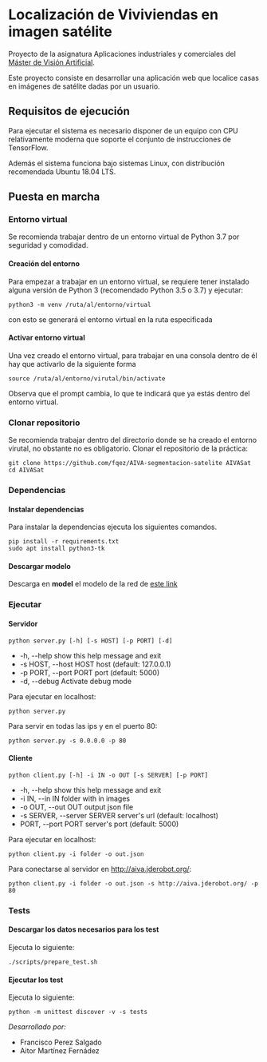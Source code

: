 # Localización de Viviviendas en imagen satélite

Proyecto de la asignatura Aplicaciones industriales y comerciales del [Máster de Visión Artificial](https://mastervisionartificial.es/).

Este proyecto consiste en desarrollar una aplicación web que localice casas en imágenes de satélite dadas por un usuario.

## Requisitos de ejecución

Para ejecutar el sistema es necesario disponer de un equipo con CPU relativamente moderna que soporte el conjunto de instrucciones de TensorFlow.

Además el sistema funciona bajo sistemas Linux, con distribución recomendada Ubuntu 18.04 LTS.

## Puesta en marcha

### Entorno virtual

Se recomienda trabajar dentro de un entorno virtual de Python 3.7 por seguridad y comodidad.

#### Creación del entorno

Para empezar a trabajar en un entorno virtual, se requiere tener instalado alguna versión de Python 3 (recomendado Python 3.5 o 3.7) y ejecutar:

```
python3 -m venv /ruta/al/entorno/virtual
```

con esto se generará el entorno virtual en la ruta especificada

#### Activar entorno virtual

Una vez creado el entorno virtual, para trabajar en una consola dentro de él hay que activarlo de la siguiente forma

```
source /ruta/al/entorno/virutal/bin/activate
```

Observa que el prompt cambia, lo que te indicará que ya estás dentro del entorno virtual.

### Clonar repositorio

Se recomienda trabajar dentro del directorio donde se ha creado el entorno virutal, no obstante no es obligatorio.
Clonar el repositorio de la práctica:
```
git clone https://github.com/fqez/AIVA-segmentacion-satelite AIVASat
cd AIVASat
```

### Dependencias

#### Instalar dependencias

Para instalar la dependencias ejecuta los siguientes comandos.

```
pip install -r requirements.txt
sudo apt install python3-tk
```



#### Descargar modelo

Descarga en **model** el modelo de la red de [este link](https://drive.google.com/open?id=1RFjABoLp6UUU4a0ZNF-klZRo_z1lqo5C)



### Ejecutar

#### Servidor
```
python server.py [-h] [-s HOST] [-p PORT] [-d]
```

* -h, --help            show this help message and exit
* -s HOST, --host HOST  host (default: 127.0.0.1)
* -p PORT, --port PORT  port (default: 5000)
* -d, --debug           Activate debug mode

Para ejecutar en localhost:
```
python server.py
```

Para servir en todas las ips y en el puerto 80:
```
python server.py -s 0.0.0.0 -p 80
```

#### Cliente
```
python client.py [-h] -i IN -o OUT [-s SERVER] [-p PORT]
```

* -h, --help            show this help message and exit
* -i IN, --in IN        folder with in images
* -o OUT, --out OUT     output json file
* -s SERVER, --server SERVER          server's url (default: localhost)
* PORT, --port PORT  server's port (default: 5000)

Para ejecutar en localhost:
```
python client.py -i folder -o out.json
```

Para conectarse al servidor en http://aiva.jderobot.org/:
```
python client.py -i folder -o out.json -s http://aiva.jderobot.org/ -p 80
```

### Tests

#### Descargar los datos necesarios para los test

Ejecuta lo siguiente:

```
./scripts/prepare_test.sh
```

#### Ejecutar los test

Ejecuta lo siguiente:

```
python -m unittest discover -v -s tests
```



*Desarrollado por:*

* Francisco Perez Salgado
* Aitor Martínez Fernádez

